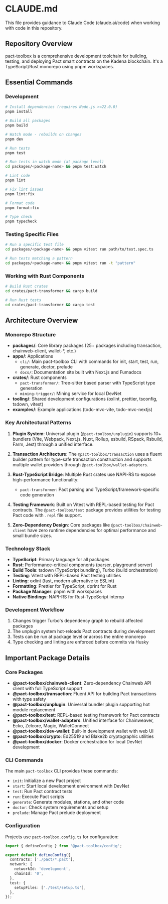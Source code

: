 # CLAUDE.md

This file provides guidance to Claude Code (claude.ai/code) when working with code in this repository.

## Repository Overview

pact-toolbox is a comprehensive development toolchain for building, testing, and deploying Pact smart contracts on the Kadena blockchain. It's a TypeScript/Rust monorepo using pnpm workspaces.

## Essential Commands

### Development

```bash
# Install dependencies (requires Node.js >=22.0.0)
pnpm install

# Build all packages
pnpm build

# Watch mode - rebuilds on changes
pnpm dev

# Run tests
pnpm test

# Run tests in watch mode (at package level)
cd packages/<package-name> && pnpm test:watch

# Lint code
pnpm lint

# Fix lint issues
pnpm lint:fix

# Format code
pnpm format:fix

# Type check
pnpm typecheck
```

### Testing Specific Files

```bash
# Run a specific test file
cd packages/<package-name> && pnpm vitest run path/to/test.spec.ts

# Run tests matching a pattern
cd packages/<package-name> && pnpm vitest run -t "pattern"
```

### Working with Rust Components

```bash
# Build Rust crates
cd crates/pact-transformer && cargo build

# Run Rust tests
cd crates/pact-transformer && cargo test
```

## Architecture Overview

### Monorepo Structure

- **packages/**: Core library packages (25+ packages including transaction, chainweb-client, wallet-*, etc.)
- **apps/**: Applications
  - `cli/`: Main pact-toolbox CLI with commands for init, start, test, run, generate, doctor, prelude
  - `docs/`: Documentation site built with Next.js and Fumadocs
- **crates/**: Rust components
  - `pact-transformer/`: Tree-sitter based parser with TypeScript type generation
  - `mining-trigger/`: Mining service for local DevNet
- **tooling/**: Shared development configurations (oxlint, prettier, tsconfig, tsdown, vitest)
- **examples/**: Example applications (todo-mvc-vite, todo-mvc-nextjs)

### Key Architectural Patterns

1. **Plugin System**: Universal plugin (`@pact-toolbox/unplugin`) supports 10+ bundlers (Vite, Webpack, Next.js, Nuxt, Rollup, esbuild, RSpack, Rsbuild, Farm, Jest) through a unified interface.

2. **Transaction Architecture**: The `@pact-toolbox/transaction` uses a fluent builder pattern for type-safe transaction construction and supports multiple wallet providers through `@pact-toolbox/wallet-adapters`.

3. **Rust-TypeScript Bridge**: Multiple Rust crates use NAPI-RS to expose high-performance functionality:
   - `pact-transformer`: Pact parsing and TypeScript/framework-specific code generation

4. **Testing Framework**: Built on Vitest with REPL-based testing for Pact contracts. The `@pact-toolbox/test` package provides utilities for testing Pact code with `.repl` file support.

5. **Zero-Dependency Design**: Core packages like `@pact-toolbox/chainweb-client` have zero runtime dependencies for optimal performance and small bundle sizes.

### Technology Stack

- **TypeScript**: Primary language for all packages
- **Rust**: Performance-critical components (parser, playground server)
- **Build Tools**: tsdown (TypeScript bundling), Turbo (build orchestration)
- **Testing**: Vitest with REPL-based Pact testing utilities
- **Linting**: oxlint (fast, modern alternative to ESLint)
- **Formatting**: Prettier for TypeScript, dprint for Rust
- **Package Manager**: pnpm with workspaces
- **Native Bindings**: NAPI-RS for Rust-TypeScript interop

### Development Workflow

1. Changes trigger Turbo's dependency graph to rebuild affected packages
2. The unplugin system hot-reloads Pact contracts during development
3. Tests can be run at package level or across the entire monorepo
4. Type checking and linting are enforced before commits via Husky

## Important Package Details

### Core Packages

- **@pact-toolbox/chainweb-client**: Zero-dependency Chainweb API client with full TypeScript support
- **@pact-toolbox/transaction**: Fluent API for building Pact transactions with type safety
- **@pact-toolbox/unplugin**: Universal bundler plugin supporting hot module replacement
- **@pact-toolbox/test**: REPL-based testing framework for Pact contracts
- **@pact-toolbox/wallet-adapters**: Unified interface for Chainweaver, Ecko, Zelcore, Magic, WalletConnect
- **@pact-toolbox/dev-wallet**: Built-in development wallet with web UI
- **@pact-toolbox/crypto**: Ed25519 and Blake2b cryptographic utilities
- **@pact-toolbox/docker**: Docker orchestration for local DevNet development

### CLI Commands

The main `pact-toolbox` CLI provides these commands:

- `init`: Initialize a new Pact project
- `start`: Start local development environment with DevNet
- `test`: Run Pact contract tests
- `run`: Execute Pact scripts
- `generate`: Generate modules, stations, and other code
- `doctor`: Check system requirements and setup
- `prelude`: Manage Pact prelude deployment

### Configuration

Projects use `pact-toolbox.config.ts` for configuration:

```typescript
import { defineConfig } from '@pact-toolbox/config';

export default defineConfig({
  contracts: ['./pact/*.pact'],
  network: {
    networkId: 'development',
    chainId: '0',
  },
  test: {
    setupFiles: ['./test/setup.ts'],
  },
});
```
